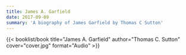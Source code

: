 ```yaml
---
title: James A. Garfield
date: 2017-09-09
summary: 'A biography of James Garfield by Thomas C Sutton'
---
```


{{< booklist/book
title="James A. Garfield"
author="Thomas C. Sutton"
cover="cover.jpg"
format="Audio" >}}
